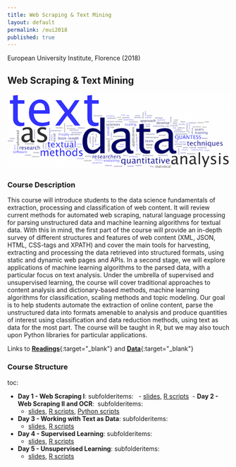 ```yaml
---
title: Web Scraping & Text Mining
layout: default
permalink: /eui2018
published: true
---
```


European University Institute, Florence (2018)

## Web Scraping & Text Mining 

![text](text.png)

### Course Description

This course will introduce students to the data science fundamentals of extraction, processing and classification of web content. It will review current methods for automated web scraping, natural language processing for parsing unstructured data and machine learning algorithms for textual data. With this in mind, the first part of the course will provide an in-depth survey of different structures and features of web content (XML, JSON, HTML, CSS-tags and XPATH) and cover the main tools for harvesting, extracting and processing the data retrieved into structured formats, using static and dynamic web pages and APIs. In a second stage, we will explore applications of machine learning algorithms to the parsed data, with a particular focus on text analysis. Under the umbrella of supervised and unsupervised learning, the course will cover traditional approaches to content analysis and dictionary-based methods, machine learning algorithms for classification, scaling methods and topic modeling. Our goal is to help students automate the extraction of online content, parse the unstructured data into formats amenable to analysis and produce quantities of interest using classification and data reduction methods, using text as data for the most part. The course will be taught in R, but we may also touch upon Python libraries for particular applications.

Links to [**Readings**](pauloserodio.com/readings.zip){:target="_blank"} and [**Data**](pauloserodio.com/readings.zip){:target="_blank"}

### Course Structure

toc:
  - **Day 1 - Web Scraping I**: 
  subfolderitems:
    - [slides](pauloserodio.com/readings.zip), [R scripts](pauloserodio.com/readings.zip)
  - **Day 2 - Web Scraping II and OCR**: 
  subfolderitems:
    - [slides](pauloserodio.com/readings.zip), [R scripts](pauloserodio.com/readings.zip), [Python scripts](pauloserodio.com/readings.zip)
  - **Day 3 - Working with Text as Data**: 
  subfolderitems:
    - [slides](pauloserodio.com/readings.zip), [R scripts](pauloserodio.com/readings.zip)
  - **Day 4 - Supervised Learning**: 
  subfolderitems:
    - [slides](pauloserodio.com/readings.zip), [R scripts](pauloserodio.com/readings.zip)
  - **Day 5 - Unsupervised Learning**: 
  subfolderitems:
    - [slides](pauloserodio.com/readings.zip), [R scripts](pauloserodio.com/readings.zip)




